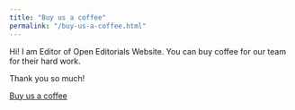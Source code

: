 ```yaml
---
title: "Buy us a coffee"
permalink: "/buy-us-a-coffee.html"
---
```


Hi! I am Editor of Open Editorials Website. You can buy coffee for our team for their hard work. 

Thank you so much!

<a class="btn btn-danger" href="">Buy us a coffee</a>
